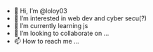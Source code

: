 - 👋 Hi, I’m @loloy03
- 👀 I’m interested in web dev and cyber secu(?)
- 🌱 I’m currently learning js 
- 💞️ I’m looking to collaborate on ...
- 📫 How to reach me ...

<!---
loloy03/loloy03 is a ✨ special ✨ repository because its `README.md` (this file) appears on your GitHub profile.
You can click the Preview link to take a look at your changes.
--->
